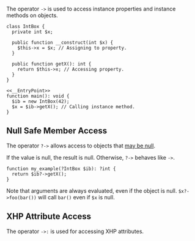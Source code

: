 The operator `->` is used to access instance properties and instance
methods on objects.

```IntBox.php no-auto-output
class IntBox {
  private int $x;

  public function __construct(int $x) {
    $this->x = $x; // Assigning to property.
  }

  public function getX(): int {
    return $this->x; // Accessing property.
  }
}

<<__EntryPoint>>
function main(): void {
  $ib = new IntBox(42);
  $x = $ib->getX(); // Calling instance method.
}
```

## Null Safe Member Access

The operator `?->` allows access to objects that [may be null](../types/nullable-types.md).

If the value is null, the result is null. Otherwise, `?->` behaves
like `->`.

``` Hack
function my_example(?IntBox $ib): ?int {
  return $ib?->getX();
}
```

Note that arguments are always evaluated, even if the object is
null. `$x?->foo(bar())` will call `bar()` even if `$x` is null.

## XHP Attribute Access

The operator `->:` is used for accessing XHP attributes.
